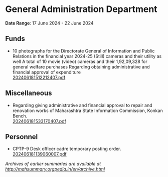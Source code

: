 # General Administration Department

**Date Range**: 17 June 2024 - 22 June 2024


## Funds
- 10 photographs for the Directorate General of Information and Public Relations in the financial year 2024-25 (Still) cameras and their utility as well A total of 10 movie (video) cameras and their  1,92,09,328 for general welfare purchases Regarding obtaining administrative and financial approval of expenditure\
  [202406181512212407.pdf](https://gr.maharashtra.gov.in/Site/Upload/Government%20Resolutions/English/202406181512212407.pdf)

## Miscellaneous
- Regarding giving administrative and financial approval to repair and renovation works of Maharashtra State Information Commission, Konkan Bench.\
  [202406181533170407.pdf](https://gr.maharashtra.gov.in/Site/Upload/Government%20Resolutions/English/202406181533170407.pdf)

## Personnel
- CPTP-9 Desk officer cadre temporary posting order.\
  [202406181139060007.pdf](https://gr.maharashtra.gov.in/Site/Upload/Government%20Resolutions/English/202406181139060007.pdf)


*Archives of earlier summaries are available at http://mahsummary.orgpedia.in/en/archive.html*